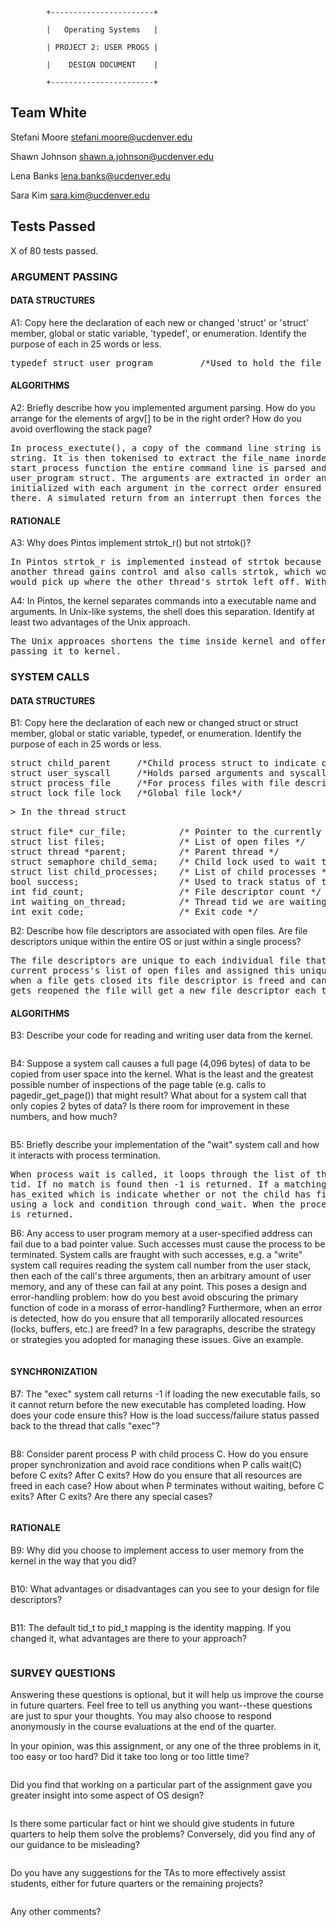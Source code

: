             +-----------------------+

            |   Operating Systems   |

            | PROJECT 2: USER PROGS |

            |    DESIGN DOCUMENT    |

            +-----------------------+
   
   
## Team White

Stefani Moore <stefani.moore@ucdenver.edu>

Shawn Johnson <shawn.a.johnson@ucdenver.edu>

Lena Banks <lena.banks@ucdenver.edu>

Sara Kim <sara.kim@ucdenver.edu>

## Tests Passed

X of 80 tests passed.

### ARGUMENT PASSING

#### DATA STRUCTURES

A1: Copy here the declaration of each new or changed 'struct' or 'struct' member, global or static variable, 'typedef', or enumeration. 
Identify the purpose of each in 25 words or less.

<pre>
typedef struct user_program         /*Used to hold the file_name, argument count (argc), and extracted command line arguments (argv)*/
</pre>

#### ALGORITHMS

A2: Briefly describe how you implemented argument parsing.  How do you arrange for the elements of argv[] to be in the right order? How 
do you avoid overflowing the stack page?

<pre>
In process_exectute(), a copy of the command line string is made so that calling strtok_r does not corrupt the original command line 
string. It is then tokenised to extract the file_name inorder to call thread_create, which will lead to start_process(). Within the  
start_process function the entire command line is parsed and it's arguments, the argument count, and the file name are saved in the 
user_program struct. The arguments are extracted in order and placed in consecutive spots of the args[] array. The stack is then  
initialized with each argument in the correct order ensured by our args[] array, and all other information that the process needs to be 
there. A simulated return from an interrupt then forces the thread to start. 
</pre>

 
#### RATIONALE

A3: Why does Pintos implement strtok_r() but not strtok()?

<pre>
In Pintos strtok_r is implemented instead of strtok because it is more threadsafe. Strtok_r is reentrant, to avoid the case where 
another thread gains control and also calls strtok, which would change the savepointer. When the original thread regains control, it 
would pick up where the other thread's strtok left off. With strtok_r, we provide the saveptr, so we the problem is avoided.
</pre>

A4: In Pintos, the kernel separates commands into a executable name and arguments.  In Unix-like systems, the shell does this 
separation.  Identify at least two advantages of the Unix approach.

<pre>
The Unix approaces shortens the time inside kernel and offers more robust checking by checking whether the executable is there before 
passing it to kernel. 
</pre>

### SYSTEM CALLS


#### DATA STRUCTURES


B1: Copy here the declaration of each new or changed struct or struct member, global or static variable, typedef, or enumeration. 
Identify the purpose of each in 25 words or less.

<pre>
struct child_parent     /*Child process struct to indicate child's status*/
struct user_syscall     /*Holds parsed arguments and syscall_index extracted when syscall handler is reached*/
struct process_file     /*For process files with file descriptor, file that is open pointer, and shared elem*/
struct lock file_lock   /*Global file lock*/
</pre>


<pre>
> In the thread struct

struct file* cur_file;          /* Pointer to the currently executing file */
struct list files;              /* List of open files */
struct thread *parent;          /* Parent thread */
struct semaphore child_sema;    /* Child lock used to wait the child */
struct list child_processes;    /* List of child processes */
bool success;                   /* Used to track status of the process */
int fid_count;                  /* File descriptor count */
int waiting_on_thread;          /* Thread tid we are waiting on */
int exit_code;                  /* Exit code */
</pre>

B2: Describe how file descriptors are associated with open files. Are file descriptors unique within the entire OS or just within a 
single process?

<pre>
The file descriptors are unique to each individual file that is opened by calling the open system call. These files get added to the 
current process's list of open files and assigned this unique file descriptor. The uniqueness, occurs within a single process only and 
when a file gets closed its file descriptor is freed and can be reused by the system later for another file. If the file is open and 
gets reopened the file will get a new file descriptor each time this occurs.
</pre>

#### ALGORITHMS

B3: Describe your code for reading and writing user data from the kernel.

<pre>
</pre>

B4:  Suppose a system call causes a full page (4,096 bytes) of data to be copied from user space into the kernel.  What is the least 
and the greatest possible number of inspections of the page table (e.g. calls to pagedir_get_page()) that might result?  What about for 
a system call that only copies 2 bytes of data?  Is there room for improvement in these numbers, and how much?

<pre>
</pre>

B5: Briefly describe your implementation of the "wait" system call and how it interacts with process termination.

<pre>
When process wait is called, it loops through the list of the process' children list to check if any of the structs have a matching 
tid. If no match is found then -1 is returned. If a matching tid is found, the child_parent struct contains a boolean variable 
has_exited which is indicate whether or not the child has finished processes. If the child is still alive, we will wait for it to die, 
using a lock and condition through cond_wait. When the process is done it is removed from the list and the exit_status of the process 
is returned.
</pre>

B6: Any access to user program memory at a user-specified address can fail due to a bad pointer value.  Such accesses must cause the 
process to be terminated.  System calls are fraught with such accesses, e.g. a "write" system call requires reading the system call 
number from the user stack, then each of the call's three arguments, then an arbitrary amount of user memory, and any of these can fail 
at any point.  This poses a design and error-handling problem: how do you best avoid obscuring the primary function of code in a morass 
of error-handling?  Furthermore, when an error is detected, how do you ensure that all temporarily allocated resources (locks, buffers, 
etc.) are freed?  In a few paragraphs, describe the strategy or strategies you adopted for managing these issues.  Give an example.

<pre>
</pre>

#### SYNCHRONIZATION

B7: The "exec" system call returns -1 if loading the new executable fails, so it cannot return before the new executable has completed 
loading.  How does your code ensure this?  How is the load success/failure status passed back to the thread that calls "exec"?

<pre>
</pre>

B8: Consider parent process P with child process C.  How do you ensure proper synchronization and avoid race conditions when P calls 
wait(C) before C exits?  After C exits?  How do you ensure that all resources are freed in each case?  How about when P terminates 
without waiting, before C exits?  After C exits?  Are there any special cases?

<pre>
</pre>

#### RATIONALE

B9: Why did you choose to implement access to user memory from the kernel in the way that you did?

<pre>
</pre>

B10: What advantages or disadvantages can you see to your design for file descriptors?

<pre>
</pre>

B11: The default tid_t to pid_t mapping is the identity mapping. If you changed it, what advantages are there to your approach? 

<pre>
</pre>

### SURVEY QUESTIONS

Answering these questions is optional, but it will help us improve the course in future quarters.  Feel free to tell us anything you 
want--these questions are just to spur your thoughts.  You may also choose to respond anonymously in the course evaluations at the end 
of the quarter.

In your opinion, was this assignment, or any one of the three problems in it, too easy or too hard?  Did it take too long or too little 
time?
 
<pre>
</pre>

Did you find that working on a particular part of the assignment gave you greater insight into some aspect of OS design?

<pre>
</pre>

Is there some particular fact or hint we should give students in future quarters to help them solve the problems?  Conversely, did you 
find any of our guidance to be misleading?

<pre>
</pre>

Do you have any suggestions for the TAs to more effectively assist students, either for future quarters or the remaining projects?

<pre>
</pre>

Any other comments?   

<pre>
</pre>
